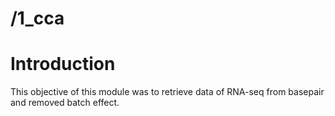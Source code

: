 # /1_cca
# Introduction
This objective of this module was to retrieve data of RNA-seq from basepair and removed batch effect.


